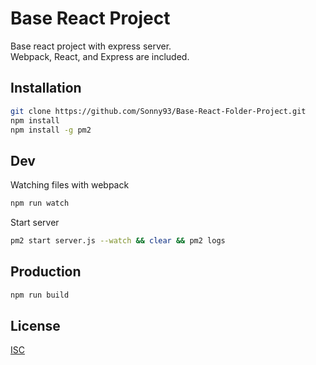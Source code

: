 # Base React Project

Base react project with express server.\
Webpack, React, and Express are included.

## Installation

```bash
git clone https://github.com/Sonny93/Base-React-Folder-Project.git
npm install
npm install -g pm2
```

## Dev

Watching files with webpack
```bash
npm run watch
```

Start server
```bash
pm2 start server.js --watch && clear && pm2 logs
```

## Production

```bash
npm run build
```

## License
[ISC](https://choosealicense.com/licenses/isc/)